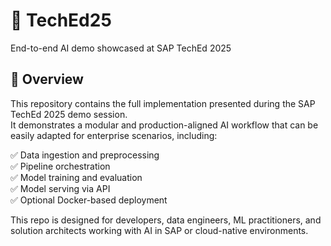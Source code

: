 # 🚀 TechEd25  
End-to-end AI demo showcased at SAP TechEd 2025

## 📍 Overview  
This repository contains the full implementation presented during the SAP TechEd 2025 demo session.  
It demonstrates a modular and production-aligned AI workflow that can be easily adapted for enterprise scenarios, including:

✅ Data ingestion and preprocessing  
✅ Pipeline orchestration  
✅ Model training and evaluation  
✅ Model serving via API  
✅ Optional Docker-based deployment  

This repo is designed for developers, data engineers, ML practitioners, and solution architects working with AI in SAP or cloud-native environments.


